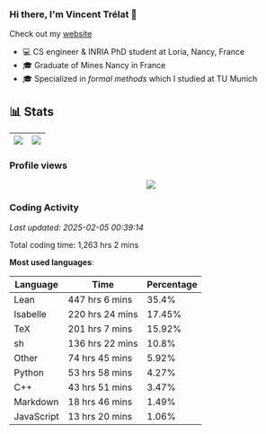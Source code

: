 ### Hi there, I'm Vincent Trélat 👋

Check out my [website](https://vtrelat.github.io)

-   💻 CS engineer & INRIA PhD student at Loria, Nancy, France
-   🎓 Graduate of Mines Nancy in France
-   🎓 Specialized in _formal methods_ which I studied at TU Munich

## 📊 **Stats**

| <img align="center" src="https://readme-stats.clckblog.space/api?username=VTrelat&show_icons=true&include_all_commits=true&theme=tokyonight&hide_border=true" /> | <img align="center" src="https://readme-stats.clckblog.space/api/top-langs/?username=VTrelat&layout=compact&theme=tokyonight&hide_border=true" /> |
| ---------------------------------------------------------------------------------------------------------------------------------------------------------------- | ------------------------------------------------------------------------------------------------------------------------------------------------- |

### Profile views

<p align="center">
 <img src="https://profile-counter.glitch.me/VTrelat/count.svg" />
</p>

<!--automations-->
### Coding Activity
_Last updated: 2025-02-05 00:39:14_

Total coding time: 1,263 hrs 2 mins

**Most used languages**:

| Language | Time | Percentage |
| ------------- | ------------- | ------------- |
| Lean | 447 hrs 6 mins | 35.4% |
| Isabelle | 220 hrs 24 mins | 17.45% |
| TeX | 201 hrs 7 mins | 15.92% |
| sh | 136 hrs 22 mins | 10.8% |
| Other | 74 hrs 45 mins | 5.92% |
| Python | 53 hrs 58 mins | 4.27% |
| C++ | 43 hrs 51 mins | 3.47% |
| Markdown | 18 hrs 46 mins | 1.49% |
| JavaScript | 13 hrs 20 mins | 1.06% |

